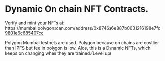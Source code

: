 # Dynamic On chain NFT Contracts.

Verify and mint your NFTs at: https://mumbai.polygonscan.com/address/0x8746a6e887b0631216198e7fc9801e6c685407cc
 
 Polygon Mumbai testnets are used.
 Polygon because on chains are costlier than IPFS but fee in polygon is low.
 Alos, this is a Dynamic NFTs, which keeps on changing when they are trained.(Level up)
